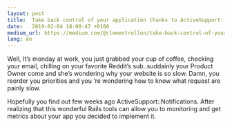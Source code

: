 ```yaml
---
layout: post
title:  Take back control of your application thanks to ActiveSupport::Notifications
date:   2019-02-04 18:00:47 +0100
medium_url: https://medium.com/@clementrollon/take-back-control-of-your-application-thanks-to-activesupport-notifications-be886618577
lang: en
---
```


Well, It’s monday at work, you just grabbed your cup of coffee, checking your email, chilling on your favorite Reddit’s sub..suddainly your Product Owner come and she’s wondering why your website is so slow. Damn, you reorder you priorities and you ‘re wondering how to know what request are painly slow.


Hopefully you find out few weeks ago ActiveSupport::Notifications. After realizing that this wonderful Rails tools can allow you to monitoring and get metrics about your app you decided to implement it.
